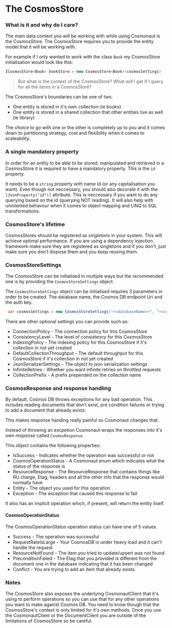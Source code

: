 # The CosmosStore

### What is it and why do I care?

The main data context you will be working with while using Cosmonaut is the CosmosStore. The CosmosStore requires you to provide the entity model that it will be working with. 

For example if I only wanted to work with the class `Book` my CosmosStore initialisation would look like this:

```c#
ICosmosStore<Book> bookStore = new CosmosStore<Book>(cosmosSettings)
```

> But what is the context of the CosmosStore? What will I get if I query for all the items in a CosmosStore?

The CosmosStore's boundaries can be one of two. 

* One entity is stored in it's own collection (ie books)
* One entity is stored in a shared collection that other entities live as well (ie library)

The choice to go with one or the other is completely up to you and it comes down to partitioning strategy, cost and flexibility when it comes to scaleability.

### A single mandatory property

In order for an entity to be able to be stored, manipulated and retrieved in a CosmosStore it is required to have a mandatory property. This is the `id` property.

It needs to be a `string` property with name Id (or any capitalisation you want). Even though not neccessary, you should also decorate it with the `[JsonProperty("id")]` attribute. This is neccessary if you want to do any querying based on the id (querying NOT reading). It will also help with unintented behavour when it comes to object mapping and LINQ to SQL transformations.

### CosmosStore's lifetime

CosmosStores should be registered as *singletons* in your system. This will achieve optimal performance. If you are using a dependency injection framework make sure they are registered as singletons and if you don't, just make sure you don't dispose them and you keep reusing them.

### CosmosStoreSettings

The CosmosStore can be initialised in multiple ways but the recommended one is by providing the `CosmosStoreSettings` object.

The `CosmosStoreSettings` object can be initialised requires 3 parameters in order to be created. The database name, the Cosmos DB endpoint Uri and the auth key.

```c#
 var cosmosSettings = new CosmosStoreSettings("<<databaseName>>", "<<cosmosUri>>", "<<authkey>>");
```

There are other optional settings you can provide such as:

* ConnectionPolicy - The connection policy for this CosmosStore
* ConsistencyLevel - The level of consistency for this CosmosStore
* IndexingPolicy - The indexing policy for this CosmosStore if it's collection in not yet created
* DefaultCollectionThroughput - The default throughput for this CosmosStore if it's collection in not yet created
* JsonSerializerSettings - The object to json serialization settings
* InfiniteRetries - Whether you want infinite retries on throttled requests
* CollectionPrefix - A prefix prepended on the collection name

### CosmosResponse and response handling

By default, Cosmos DB throws exceptions for any bad operation. This includes reading documents that don't exist, pre condition failures or trying to add a document that already exists.

This makes response handing really painful so Cosmonaut changes that.

Instead of throwing an excpetion Cosmonaut wraps the responses into it's own response called `CosmosResponse`.

This object contains the following properties:

* IsSuccess - Indicates whether the operation was successful or not
* CosmosOperationStatus - A Cosmonaut enum which indicates what the status of the response is
* ResourceResponse - The ResourceResponse<Document> that contains things like RU charge, Etag, headers and all the other info that the response would normally have
* Entity - The object you used for this operation
* Exception - The exception that caused this response to fail

It also has an implicit operation which, if present, will return the entity itself.

#### CosmosOperationStatus

The CosmosOperationStatus operation status can have one of 5 values.

* Success - The operation was successful
* RequestRateIsLarge - Your CosmosDB is under heavy load and it can't handle the request
* ResourceNotFound - The item you tried to update/upsert was not found
* PreconditionFailed - The Etag that you provided is different from the document one in the database indicating that it has been changed
* Conflict - You are trying to add an item that already exists

### Notes

The CosmosStore also exposes the underlying CosmonautClient that it's using to perform operations so you can use that for any other operations you want to make against Cosmos DB. You need to know though that the CosmosStore's context is only limited for it's own methods. Once you use the CosmonautClient or the DocumentClient you are outside of the limitations of CosmosStore so be careful.